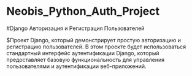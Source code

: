 # Neobis_Python_Auth_Project
#Django Авторизация и Регистрация Пользователей

$Проект Django, который демонстрирует простую авторизацию и регистрацию пользователей. В этом проекте будет использоваться стандартный интерфейс аутентификации Django, который предоставляет базовую функциональность для управления пользователями и аутентификации веб-приложений.
